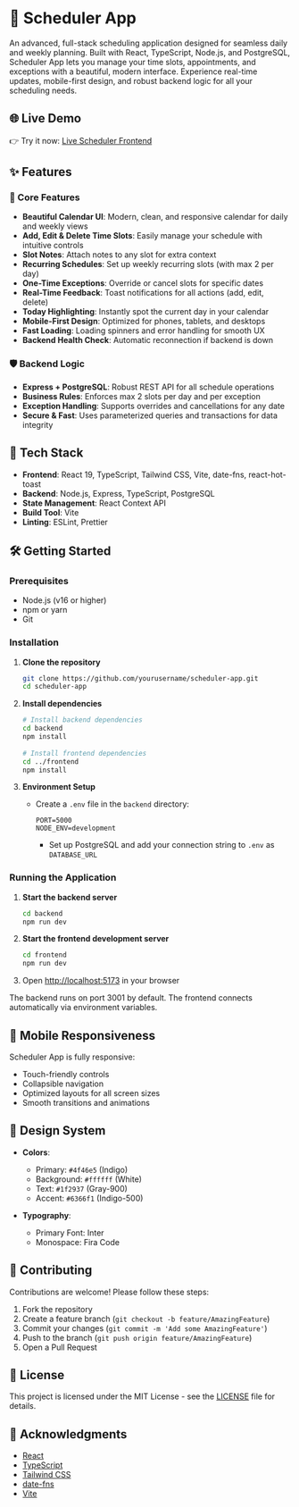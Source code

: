 # 📅 Scheduler App

An advanced, full-stack scheduling application designed for seamless daily and weekly planning. Built with React, TypeScript, Node.js, and PostgreSQL, Scheduler App lets you manage your time slots, appointments, and exceptions with a beautiful, modern interface. Experience real-time updates, mobile-first design, and robust backend logic for all your scheduling needs.

## 🌐 Live Demo

👉 Try it now: [Live Scheduler Frontend](https://scheduler-vinny.vercel.app/)

## ✨ Features

### 🌟 Core Features

- **Beautiful Calendar UI**: Modern, clean, and responsive calendar for daily and weekly views
- **Add, Edit & Delete Time Slots**: Easily manage your schedule with intuitive controls
- **Slot Notes**: Attach notes to any slot for extra context
- **Recurring Schedules**: Set up weekly recurring slots (with max 2 per day)
- **One-Time Exceptions**: Override or cancel slots for specific dates
- **Real-Time Feedback**: Toast notifications for all actions (add, edit, delete)
- **Today Highlighting**: Instantly spot the current day in your calendar
- **Mobile-First Design**: Optimized for phones, tablets, and desktops
- **Fast Loading**: Loading spinners and error handling for smooth UX
- **Backend Health Check**: Automatic reconnection if backend is down


### 🛡️ Backend Logic

- **Express + PostgreSQL**: Robust REST API for all schedule operations
- **Business Rules**: Enforces max 2 slots per day and per exception
- **Exception Handling**: Supports overrides and cancellations for any date
- **Secure & Fast**: Uses parameterized queries and transactions for data integrity

## 🚀 Tech Stack

- **Frontend**: React 19, TypeScript, Tailwind CSS, Vite, date-fns, react-hot-toast
- **Backend**: Node.js, Express, TypeScript, PostgreSQL
- **State Management**: React Context API
- **Build Tool**: Vite
- **Linting**: ESLint, Prettier

## 🛠️ Getting Started

### Prerequisites

- Node.js (v16 or higher)
- npm or yarn
- Git

### Installation

1. **Clone the repository**
   ```bash
   git clone https://github.com/yourusername/scheduler-app.git
   cd scheduler-app
   ```

2. **Install dependencies**
   ```bash
   # Install backend dependencies
   cd backend
   npm install
    
   # Install frontend dependencies
   cd ../frontend
   npm install
   ```

3. **Environment Setup**
   - Create a `.env` file in the `backend` directory:
     ```
     PORT=5000
     NODE_ENV=development
     ```

      - Set up PostgreSQL and add your connection string to `.env` as `DATABASE_URL`

### Running the Application

1. **Start the backend server**
   ```bash
   cd backend
   npm run dev
   ```

2. **Start the frontend development server**
   ```bash
   cd frontend
   npm run dev
   ```

3. Open [http://localhost:5173](http://localhost:5173) in your browser

The backend runs on port 3001 by default. The frontend connects automatically via environment variables.

## 📱 Mobile Responsiveness

Scheduler App is fully responsive:
- Touch-friendly controls
- Collapsible navigation
- Optimized layouts for all screen sizes
- Smooth transitions and animations

## 🎨 Design System

- **Colors**:
  - Primary: `#4f46e5` (Indigo)
  - Background: `#ffffff` (White)
  - Text: `#1f2937` (Gray-900)
  - Accent: `#6366f1` (Indigo-500)

- **Typography**:
  - Primary Font: Inter
  - Monospace: Fira Code

## 🤝 Contributing

Contributions are welcome! Please follow these steps:

1. Fork the repository
2. Create a feature branch (`git checkout -b feature/AmazingFeature`)
3. Commit your changes (`git commit -m 'Add some AmazingFeature'`)
4. Push to the branch (`git push origin feature/AmazingFeature`)
5. Open a Pull Request

## 📄 License

This project is licensed under the MIT License - see the [LICENSE](LICENSE) file for details.

## 🙏 Acknowledgments

- [React](https://reactjs.org/)
- [TypeScript](https://www.typescriptlang.org/)
- [Tailwind CSS](https://tailwindcss.com/)
- [date-fns](https://date-fns.org/)
- [Vite](https://vitejs.dev/)
